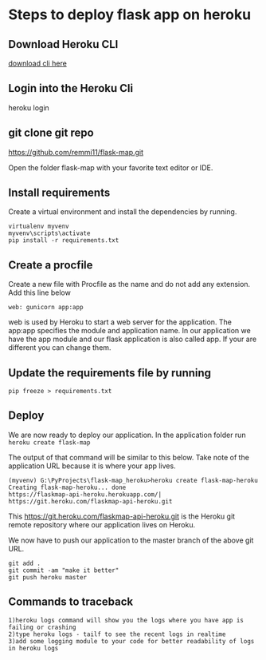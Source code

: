 # Steps to deploy flask app on heroku
## Download Heroku CLI  
[download cli here](https://devcenter.heroku.com/articles/heroku-cli )

## Login into the Heroku Cli 
heroku login

## git clone git repo
https://github.com/remmi11/flask-map.git

Open the folder flask-map  with your favorite text editor or IDE.

## Install requirements
Create a virtual environment and install the dependencies by running.
```
virtualenv myvenv
myvenv\scripts\activate
pip install -r requirements.txt
```

## Create a procfile
Create a new file with Procfile as the name and do not add any extension. Add this line below

```web: gunicorn app:app```

web is used by Heroku to start a web server for the application. The app:app specifies the module and application name. In our application we have the app module and our flask application is also called app. If your are different you can change them.

## Update the requirements file by running
```pip freeze > requirements.txt```

## Deploy
We are now ready to deploy our application. In the application folder run
```heroku create flask-map```

The output of that command will be similar to this below. Take note of the application URL because it is where your app lives.
```
(myvenv) G:\PyProjects\flask-map_heroku>heroku create flask-map-heroku
Creating flask-map-heroku... done
https://flaskmap-api-heroku.herokuapp.com/| https://git.heroku.com/flaskmap-api-heroku.git
```

This https://git.heroku.com/flaskmap-api-heroku.git is the Heroku git remote repository where our application lives on Heroku. 

We now have to push our application to the master branch of the above git URL. 

```
git add .
git commit -am "make it better"
git push heroku master
```


## Commands to traceback
```
1)heroku logs command will show you the logs where you have app is failing or crashing
2)type heroku logs - tailf to see the recent logs in realtime
3)add some logging module to your code for better readability of logs in heroku logs
```


